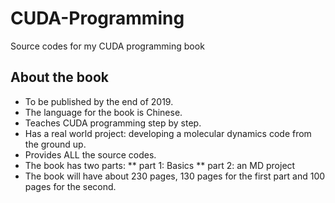 # CUDA-Programming
Source codes for my CUDA programming book

## About the book
  * To be published by the end of 2019.
  * The language for the book is Chinese.
  * Teaches CUDA programming step by step.
  * Has a real world project: developing a molecular dynamics code from the ground up.
  * Provides ALL the source codes.
  * The book has two parts:
  ** part 1: Basics
  ** part 2: an MD project
  * The book will have about 230 pages, 130 pages for the first part and 100 pages for the second.
